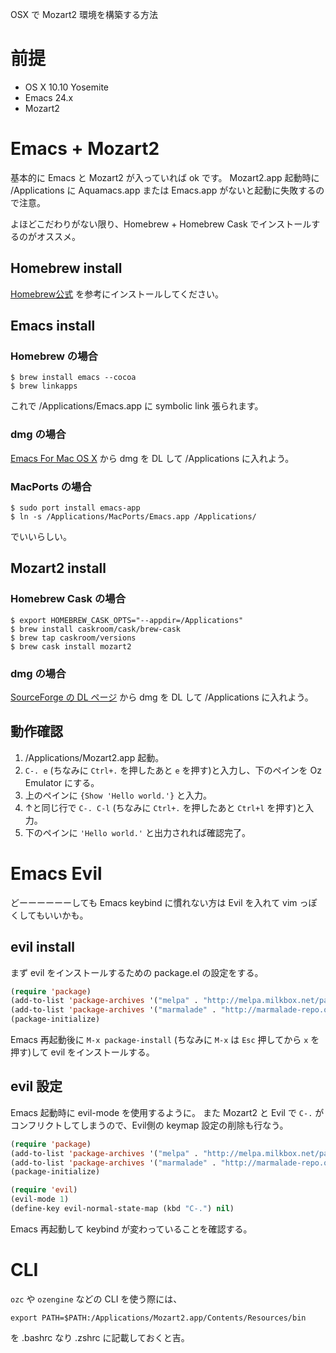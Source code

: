 OSX で Mozart2 環境を構築する方法

# 前提
- OS X 10.10 Yosemite
- Emacs 24.x
- Mozart2

# Emacs + Mozart2
基本的に Emacs と Mozart2 が入っていれば ok です。 Mozart2.app 起動時に /Applications に Aquamacs.app または Emacs.app がないと起動に失敗するので注意。

よほどこだわりがない限り、Homebrew + Homebrew Cask でインストールするのがオススメ。

## Homebrew install
[Homebrew公式](http://brew.sh/) を参考にインストールしてください。

## Emacs install
### Homebrew の場合

```
$ brew install emacs --cocoa
$ brew linkapps
```

これで /Applications/Emacs.app に symbolic link 張られます。

### dmg の場合
[Emacs For Mac OS X](http://emacsformacosx.com/) から dmg を DL して /Applications に入れよう。

### MacPorts の場合

```
$ sudo port install emacs-app
$ ln -s /Applications/MacPorts/Emacs.app /Applications/
```

でいいらしい。

## Mozart2 install
### Homebrew Cask の場合

```
$ export HOMEBREW_CASK_OPTS="--appdir=/Applications"
$ brew install caskroom/cask/brew-cask
$ brew tap caskroom/versions
$ brew cask install mozart2
```

### dmg の場合
[SourceForge の DL ページ](http://sourceforge.net/projects/mozart-oz/files/) から dmg を DL して /Applications に入れよう。

## 動作確認
1. /Applications/Mozart2.app 起動。
2. `C-. e` (ちなみに `Ctrl+.` を押したあと `e` を押す)と入力し、下のペインを Oz Emulator にする。
3. 上のペインに `{Show 'Hello world.'}` と入力。
4. ↑と同じ行で `C-. C-l` (ちなみに `Ctrl+.` を押したあと `Ctrl+l` を押す)と入力。
5. 下のペインに `'Hello world.'` と出力されれば確認完了。

# Emacs Evil
どーーーーーーしても Emacs keybind に慣れない方は Evil を入れて vim っぽくしてもいいかも。

## evil install
まず evil をインストールするための package.el の設定をする。

```~/.emacs.d/init.el
(require 'package)
(add-to-list 'package-archives '("melpa" . "http://melpa.milkbox.net/packages/"))
(add-to-list 'package-archives '("marmalade" . "http://marmalade-repo.org/packages/"))
(package-initialize)
```

Emacs 再起動後に `M-x package-install` (ちなみに `M-x` は `Esc` 押してから `x` を押す)して evil をインストールする。

## evil 設定
Emacs 起動時に evil-mode を使用するように。 また Mozart2 と Evil で `C-.` がコンフリクトしてしまうので、Evil側の keymap 設定の削除も行なう。

```~/.emacs.d/init.el
(require 'package)
(add-to-list 'package-archives '("melpa" . "http://melpa.milkbox.net/packages/"))
(add-to-list 'package-archives '("marmalade" . "http://marmalade-repo.org/packages/"))
(package-initialize)

(require 'evil)
(evil-mode 1)
(define-key evil-normal-state-map (kbd "C-.") nil)
```

Emacs 再起動して keybind が変わっていることを確認する。

# CLI
`ozc` や `ozengine` などの CLI を使う際には、

```
export PATH=$PATH:/Applications/Mozart2.app/Contents/Resources/bin
```

を .bashrc なり .zshrc に記載しておくと吉。
